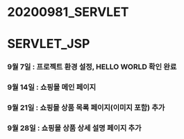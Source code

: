 # 20200981_SERVLET
# SERVLET_JSP
### 9월 7일 : 프로젝트 환경 설정, HELLO WORLD 확인 완료
### 9월 14일 : 쇼핑몰 메인 페이지
### 9월 21일 : 쇼핑몰 상품 목록 페이지(이미지 포함) 추가
### 9월 28일 : 쇼핑몰 상품 상세 설명 페이지 추가